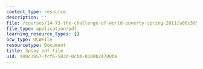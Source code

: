 ```yaml
---
content_type: resource
description: ''
file: /courses/14-73-the-challenge-of-world-poverty-spring-2011/a00c3957fcf6583d0cb48100b24700ba_6RbIUZ-ZvZs.pdf
file_type: application/pdf
learning_resource_types: []
ocw_type: OCWFile
resourcetype: Document
title: 3play pdf file
uid: a00c3957-fcf6-583d-0cb4-8100b24700ba
---
```

